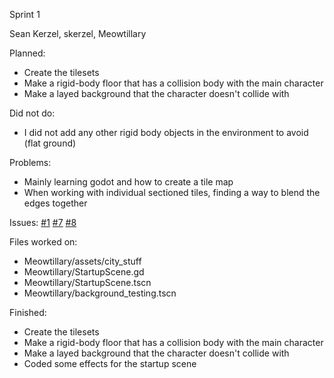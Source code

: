 Sprint 1

Sean Kerzel, skerzel, Meowtillary

Planned: 
- Create the tilesets 
- Make a rigid-body floor that has a collision body with the main character 
- Make a layed background that the character doesn't collide with

Did not do: 
- I did not add any other rigid body objects in the environment to avoid (flat ground)

Problems: 
- Mainly learning godot and how to create a tile map 
- When working with individual sectioned tiles, finding a way to blend the edges together

Issues: 
[#1](https://github.com/Jazny/Meowtillary/issues/1)
[#7](https://github.com/Jazny/Meowtillary/issues/7)
[#8](https://github.com/Jazny/Meowtillary/issues/8)

Files worked on: 
- Meowtillary/assets/city_stuff 
- Meowtillary/StartupScene.gd 
- Meowtillary/StartupScene.tscn 
- Meowtillary/background_testing.tscn

Finished: 
- Create the tilesets 
- Make a rigid-body floor that has a collision body with the main character 
- Make a layed background that the character doesn't collide with 
- Coded some effects for the startup scene
